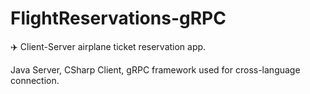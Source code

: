 # FlightReservations-gRPC

✈️ Client-Server airplane ticket reservation app.

Java Server, CSharp Client, gRPC framework used for cross-language connection.
